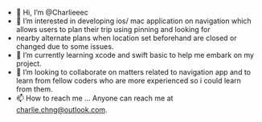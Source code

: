 - 👋 Hi, I’m @Charlieeec
- 👀 I’m interested in developing ios/ mac application on navigation which allows users to plan their trip using pinning and looking for 
- nearby alternate plans when location set beforehand are closed or changed due to some issues.
- 🌱 I’m currently learning xcode and swift basic to help me embark on my project.
- 💞️ I’m looking to collaborate on matters related to navigation app and to learn from fellow coders who are more experienced so i could learn from them.
- 📫 How to reach me ... Anyone can reach me at charlie.chng@outlook.com.

<!---
Charlieeec/Charlieeec is a ✨ special ✨ repository because its `README.md` (this file) appears on your GitHub profile.
You can click the Preview link to take a look at your changes.
--->
